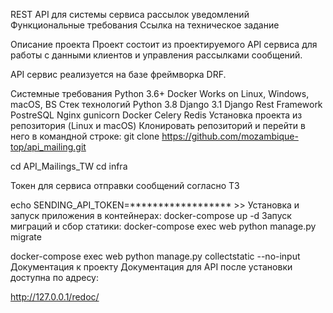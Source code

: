 REST API для системы сервиса рассылок уведомлений
Функциональные требования
Ссылка на техническое задание

Описание проекта
Проект состоит из проектируемого API сервиса для работы с данными клиентов и управления рассылками сообщений.

API сервис реализуется на базе фреймворка DRF.

Системные требования
Python 3.6+
Docker
Works on Linux, Windows, macOS, BS
Стек технологий
Python 3.8
Django 3.1
Django Rest Framework
PostreSQL
Nginx
gunicorn
Docker
Сelery
Redis
Установка проекта из репозитория (Linux и macOS)
Клонировать репозиторий и перейти в него в командной строке:
git clone https://github.com/mozambique-top/api_mailing.git

cd API_Mailings_TW
cd infra

Токен для сервиса отправки сообщений согласно ТЗ

echo SENDING_API_TOKEN=****************** >> 
Установка и запуск приложения в контейнерах:
docker-compose up -d
Запуск миграций и сбор статики:
docker-compose exec web python manage.py migrate

docker-compose exec web python manage.py collectstatic --no-input 
Документация к проекту
Документация для API после установки доступна по адресу:

http://127.0.0.1/redoc/
